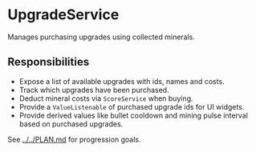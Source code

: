# UpgradeService

Manages purchasing upgrades using collected minerals.

## Responsibilities

- Expose a list of available upgrades with ids, names and costs.
- Track which upgrades have been purchased.
- Deduct mineral costs via `ScoreService` when buying.
- Provide a `ValueListenable` of purchased upgrade ids for UI widgets.
- Provide derived values like bullet cooldown and mining pulse interval based
  on purchased upgrades.

See [../../PLAN.md](../../PLAN.md) for progression goals.
